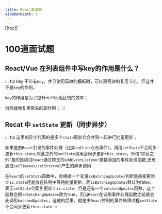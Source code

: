 ```yaml
---
title: React面试题
sidebarDepth: 0
---
```

[[toc]]
# 100道面试题

## React/Vue 在列表组件中写key的作用是什么？
::: tip key
不带有`key`，并且使用简单的模板时，可以更高效的复用节点，但这并不是`key`的作用。

`key`的作用是为了提升`diff`同级比较的效率；

消除就地复用带来的副作用；
:::


## Recat 中 `setState` 更新（同步异步）
::: tip 
这里的异步代表的是多个`state`更新会合并到一起进行批量更新；

如果是由`React`引发的事件处理（比如`onClick`点击事件），调用`setState`不会同步更新`this.state`,除此之外的`setState`调用会同步更新`this.state`。所谓"除此之外"指的是绕过`React`通过原生的`addEventListener`直接添加的事件处理函数,还有通过`setTimeout/setInterval`产生的异步调用

在`React`的`setState`函数中，会根据一个变量`isBatchingUpdates`判断是直接更新`this.state`还是放在队列中等待批量更新，而`isBatchingUpdates`默认为false，表示`setState`会同步更新`this.state`，但是还有一个`batchedUpdates`函数，这个函数会把`isBatchingUpdates`改为true，而当`React`在调用事件处理函数之前就会先调用`batchedUpdates`，造成的后果，就是由`React`控制的事件处理过程`setState`不会同步更新`this.state`
:::
